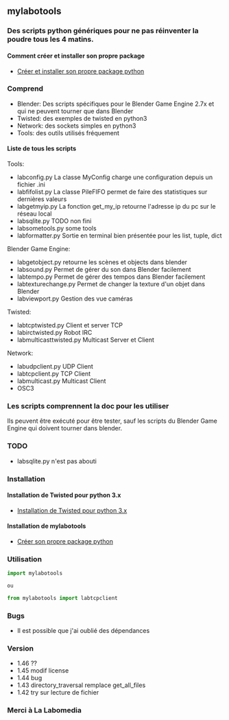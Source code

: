 ## mylabotools

### Des scripts python génériques pour ne pas réinventer la poudre tous les 4 matins.

#### Comment créer et installer son propre package

* [Créer et installer son propre package python](http://ressources.labomedia.org/python/creer_son_propre_package)

### Comprend

* Blender: Des scripts spécifiques pour le Blender Game Engine 2.7x et qui ne peuvent tourner que dans Blender
* Twisted: des exemples de twisted en python3
* Network: des sockets simples en python3
* Tools: des outils utilisés fréquement

#### Liste de tous les scripts

Tools:

* labconfig.py La classe MyConfig charge une configuration depuis un fichier .ini
* labfifolist.py La classe PileFIFO permet de faire des statistiques sur dernières valeurs
* labgetmyip.py La fonction get_my_ip retourne l'adresse ip du pc sur le réseau local
* labsqlite.py TODO non fini
* labsometools.py some tools
* labformatter.py Sortie en terminal bien présentée pour les list, tuple, dict

Blender Game Engine:

* labgetobject.py retourne les scènes et objects dans blender
* labsound.py Permet de gérer du son dans Blender facilement
* labtempo.py Permet de gérer des tempos dans Blender facilement
* labtexturechange.py Permet de changer la texture d'un objet dans Blender
* labviewport.py Gestion des vue caméras

Twisted:

* labtcptwisted.py Client et server TCP
* labirctwisted.py Robot IRC
* labmulticasttwisted.py Multicast Server et Client

Network:

* labudpclient.py UDP Client
* labtcpclient.py TCP Client
* labmulticast.py Multicast Client
* OSC3

### Les scripts comprennent la doc pour les utiliser

Ils peuvent être exécuté pour être tester, sauf les scripts du Blender Game Engine qui doivent tourner dans blender.

### TODO
* labsqlite.py n'est pas abouti

### Installation

#### Installation de Twisted pour python 3.x

* [Installation de Twisted pour python 3.x](https://wiki.labomedia.org/index.php/Installation_de_Twisted_pour_python_3.x)

#### Installation de mylabotools

* [Créer son propre package python](https://wiki.labomedia.org/index.php/Cr%C3%A9er_son_propre_package_python)


### Utilisation

~~~python
import mylabotools

ou

from mylabotools import labtcpclient
~~~

### Bugs

* Il est possible que j'ai oublié des dépendances

### Version

* 1.46 ??
* 1.45 modif license
* 1.44 bug
* 1.43 directory_traversal remplace get_all_files
* 1.42 try sur lecture de fichier

### Merci à La Labomedia
